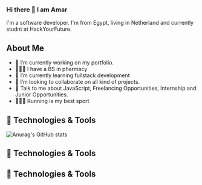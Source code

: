 ### Hi there 👋 I am Amar

I'm a software developer. I'm from Egypt, living in Netherland and currently studnt at HackYourFuture.

## About Me

- 🔭 I’m currently working on my portfolio.
- 👨🏼‍🎓 I have a BS in pharmacy
- 🌱 I’m currently learning fullstack development
- 👯 I’m looking to collaborate on all kind of projects.
- 💬 Talk to me about JavaScript, Freelancing Opportunities, Internship and Junior Opportunities.
- 🏃🏼‍♂️ Running is my best sport 


## 🔧 Technologies & Tools
![Anurag's GitHub stats](https://github-readme-stats.vercel.app/api?username=Amar-Mahdy&show_icons=true&theme=merko)


## 🔧 Technologies & Tools

## 🔧 Technologies & Tools
